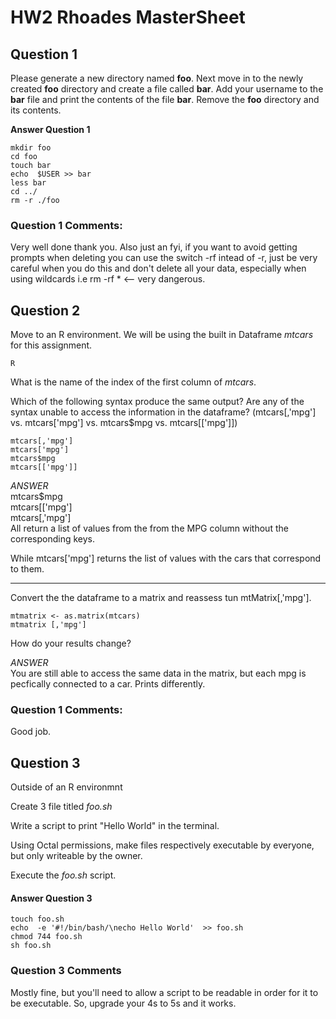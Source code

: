 <h1 id="toc_0">HW2 Rhoades MasterSheet</h1>

<h2 id="toc_1">Question 1</h2>

<p>Please generate a new directory named <strong>foo</strong>.
Next move in to the newly created <strong>foo</strong> directory and create a file called <strong>bar</strong>.
Add your username to the <strong>bar</strong> file and print the contents of the file <strong>bar</strong>.
Remove the <strong>foo</strong> directory and its contents.   </p>

<p><strong>Answer Question 1</strong></p>

<div><pre><code class="language-none">mkdir foo
cd foo
touch bar
echo  $USER &gt;&gt; bar
less bar
cd ../
rm -r ./foo</code></pre></div>

### Question 1 Comments:
Very well done thank you. Also just an fyi, if you want to avoid getting prompts when deleting you can use the switch -rf intead of -r, just be very careful when you do this and don't delete all your data, especially when using wildcards i.e rm -rf * <-- very dangerous.

<h2 id="toc_2">Question 2</h2>

<p>Move to an R environment.
We will be using the built in Dataframe <em>mtcars</em> for this assignment.</p>

<div><pre><code class="language-none">R</code></pre></div>

<p>What is the name of the index of the first column of <em>mtcars</em>.</p>

<p>Which of the following syntax produce the same output?
Are any of the syntax unable to access the information in the dataframe?
(mtcars[,&#39;mpg&#39;] vs. mtcars[&#39;mpg&#39;] vs. mtcars$mpg vs. mtcars[[&#39;mpg&#39;]])</p>

<div><pre><code class="language-none">mtcars[,&#39;mpg&#39;]
mtcars[&#39;mpg&#39;]
mtcars$mpg
mtcars[[&#39;mpg&#39;]]</code></pre></div>

<p><em>ANSWER</em><br>
mtcars$mpg<br>
mtcars[[&#39;mpg&#39;]<br>
mtcars[,&#39;mpg&#39;]<br>
All return a list of values from the from the MPG column without the corresponding keys.</p>

<p>While mtcars[&#39;mpg&#39;] returns the list of values with the cars that correspond to them.</p>

<hr>

<p>Convert the the dataframe to a matrix and reassess tun mtMatrix[,&#39;mpg&#39;].</p>

<div><pre><code class="language-none">mtmatrix &lt;- as.matrix(mtcars)
mtmatrix [,&#39;mpg&#39;]</code></pre></div>

<p>How do your results change?</p>

<p><em>ANSWER</em><br>
You are still able to access the same data in the matrix, but each mpg is pecfically connected to a car.
Prints differently.</p>

### Question 1 Comments:

Good job.

<h2 id="toc_3">Question 3</h2>

<p>Outside of an R environmnt</p>

<p>Create 3 file titled <em>foo.sh</em></p>

<p>Write a script to print &quot;Hello World&quot; in the terminal.</p>

<p>Using Octal permissions, make files respectively executable by everyone, but only writeable by the owner.</p>

<p>Execute the <em>foo.sh</em> script.</p>

<h4 id="toc_4">Answer Question 3</h4>

<div><pre><code class="language-none">touch foo.sh
echo  -e &#39;#!/bin/bash/\necho Hello World&#39;  &gt;&gt; foo.sh
chmod 744 foo.sh
sh foo.sh</code></pre></div>

### Question 3 Comments

Mostly fine, but you'll need to allow a script to be readable in order for it to be executable. So, upgrade your 4s to 5s and it works.

